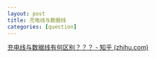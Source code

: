 ```yaml
---
layout: post
title: 充电线与数据线
categories: [question]
---
```


[充电线与数据线有何区别？？？ - 知乎 (zhihu.com)](https://zhuanlan.zhihu.com/p/87675528)

